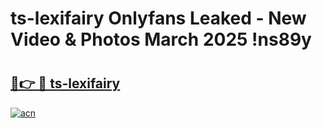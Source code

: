 # ts-lexifairy Onlyfans Leaked - New Video & Photos March 2025 !ns89y

# <h2><a href="https://9qzhie.iuczelnia.edu.pl?title=ts-lexifairy&ref=ns89y">🔗👉 🔴 ts-lexifairy</a></h2>

[![acn](https://github.com/user-attachments/assets/0f9c940e-d8b0-45ae-aac7-cd30a18b3e1c)](https://9qzhie.iuczelnia.edu.pl?title=ts-lexifairy&ref=ns89y)

